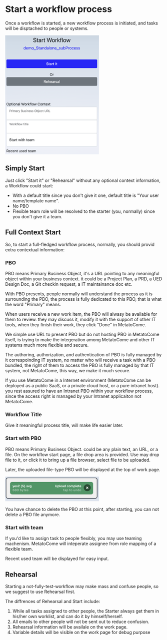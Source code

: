 # Start a workflow process

Once a workflow is started, a new workflow process is initiated, and tasks will be disptached to people or systems.

<img src="../img/start_workflow.png" width="300"/>

## Simply Start

Just click "Start it" or "Rehearsal" without any optional context information, a Workflow could start:

- With a default title since you don't give it one, default title is "Your user name/template name".
- No PBO
- Flexible team role will be resolved to the starter (you, normally) since you don't give it a team.

## Full Context Start

So, to start a full-fledged workflow process, normally, you should provid extra contextual information:

### PBO

PBO means Primary Business Object, it's a URL pointing to any meaningful object within your business context. it could be a Project Plan, a PRD, a UED Design Doc, a Git checkin request, a IT maintainance doc etc.

With PBO presents, people normally will understand the process as it is surrounding the PBO, the process is fully dedicated to this PBO, that is what the word "Primary" means.

When users receive a new work item, the PBO will alwasy be available for them to review. they may discuss it, modify it with the support of other IT tools, when they finish their work, they click "Done" in MetatoCome.

We simple use URL to present PBO but do not hosting PBO in MetatoCome itself, is trying to make the integeration among MetatoCome and other IT systems much more flexible and secure.

The authoring, authorization, and authentication of PBO is fully managed by it correspoinding IT system, no matter who will receive a task with a PBO bundled, the right of them to access the PBO is fully managed by that IT system, not MetatoCome, this way, we make it much secure.

If you use MetatoCome in a Internet environment (MetatoCome can be deployed as a public SaaS, or a private cloud host, or a pure intranet host). you rest assured to have an Intranet PBO within your workflow process, since the access right is managed by your Intranet applicaiton not MetatoCome.

### Workflow Title

Give it meaningful process title, will make life easier later.

### Start with PBO

PBO means Primary Business Object. could be any plain text, an URL, or a file.
On the workflow start page, a file drop area is provided.
Use may drop file to it, or click it to bring up a file browser, select file to be uploaded.

Later, the uploaded file-type PBO will be displayed at the top of work page.

<img src="../img/filepond.png" width="300"/>

You have chance to delete the PBO at this point, after starting, you can not delete a PBO file anymore.

### Start with team

If you'd like to assign task to people flexibly, you may use teaming machenism. MetatoCome will inteperate assignee from role mapping of a flexible team.

Recent used team will be displayed for easy input.

## Rehearsal

Starting a not-fully-test-workflow may make mass and confuse people, so we suggest to use Rehearsal first.

The diffrences of Rehearsal and Start include:

1. While all tasks assigned to other people, the Starter always get them in his/her own worklist, and can do it by himself/herself.
2. All emails to other people will not be sent out to reduce confusion.
3. Rehearsal information will be availale on the work page.
4. Variable details will be visible on the work page for debug purpose
